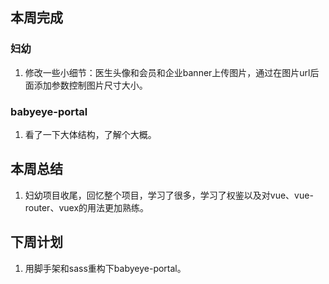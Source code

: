 ## 本周完成

### 妇幼

1. 修改一些小细节：医生头像和会员和企业banner上传图片，通过在图片url后面添加参数控制图片尺寸大小。

### babyeye-portal

1. 看了一下大体结构，了解个大概。

## 本周总结

1. 妇幼项目收尾，回忆整个项目，学习了很多，学习了权鉴以及对vue、vue-router、vuex的用法更加熟练。

## 下周计划

1. 用脚手架和sass重构下babyeye-portal。